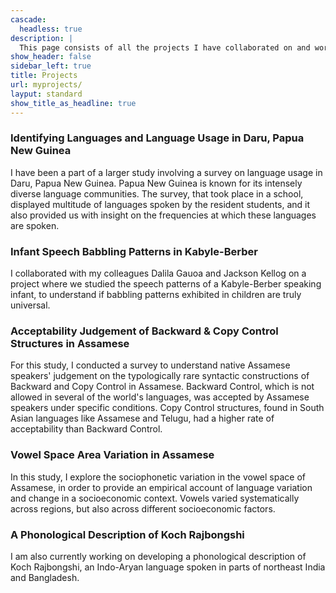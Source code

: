 ```yaml
---
cascade:
  headless: true
description: |
  This page consists of all the projects I have collaborated on and worked on individually. 
show_header: false
sidebar_left: true
title: Projects
url: myprojects/
layput: standard
show_title_as_headline: true
---
```


### Identifying Languages and Language Usage in Daru, Papua New Guinea
I have been a part of a larger study involving a survey on language usage in Daru, Papua New Guinea. Papua New Guinea is known for its intensely diverse language communities. The survey, that took place in a school, displayed multitude of languages spoken by the resident students, and it also provided us with insight on the frequencies at which these languages are spoken. 

### Infant Speech Babbling Patterns in Kabyle-Berber
I collaborated with my colleagues Dalila Gauoa and Jackson Kellog on a project where we studied the speech patterns of a Kabyle-Berber speaking infant, to understand if babbling patterns exhibited in children are truly universal. 

### Acceptability Judgement of Backward & Copy Control Structures in Assamese
For this study, I conducted a survey to understand native Assamese speakers' judgement on the typologically rare syntactic constructions of Backward and Copy Control  in Assamese.  Backward Control, which is not allowed in several of the world's languages, was accepted by Assamese speakers under specific conditions. Copy Control structures, found in South Asian languages like Assamese and Telugu, had a higher rate of acceptability than Backward Control.

### Vowel Space Area Variation in Assamese  
In this study, I explore the sociophonetic variation in the vowel space of Assamese, in order to provide an empirical account of language variation and change in a socioeconomic context. Vowels varied systematically across regions, but also across different socioeconomic factors. 

### A Phonological Description of Koch Rajbongshi
I am also currently working on developing a phonological description of Koch Rajbongshi, an Indo-Aryan language spoken in parts of northeast India and Bangladesh.



